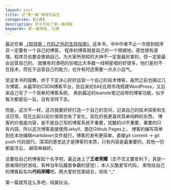 ```yaml
---
layout: post
title: 记"第一篇"博客的诞生
categories: [吐槽]
description: 终于开始了第一篇博客
keywords: 第一篇博客, 吐槽
---
```


最近在看 [《软技能：代码之外的生存指南》](https://book.douban.com/subject/26835090/) 这本书，书中作者不止一次提到程序员一定要有一个自己的博客，
程序的博客就是自己的一个根据地，感觉很有道理。程序员也要会推销自己，为大家所熟知的大神不一定是最厉害的，但一定是最会运营自己的。
就像有的酒吧的驻唱比大多数一线明星唱的好很多，他们差的不在技术，而在于运营自己的能力，也许有时还需要一点点小运气。

受这本书的鼓舞，终于下定决心好好运营一个自己的技术博客，虽然之前也搞过几次博客，从最早的CSDN博客平台，到后来的SAE应用市场搭建WordPress，又后来自己写了一个简单的博客系统，
再到最近的leanote笔记自带的博客功能，似乎每次都是玩一玩，没有坚持下去。

但是，这次不一样，这次我要好好打造一个自己的空间，记录自己的技术探索和生活日常。现在比起以前价值观也有了变化，现在的我更喜欢简单纯粹的东西，
博客的价值是内容，是不是自己写的博客系统不重要，炫酷的UI不重要，重要的只有内容。所以这次博客直接使用Jekyll，跑在Github Pages上，
博客的编写简单到在本地编辑markdown文件就行，博客的发布更简单，直接git commit -> git push 代码就行。深深的感觉这才是博客的本质，只有内容是最重要的，其他一切都是浮云，
越简单越好。

总要给自己的博客起个名字吧，最近迷上了**王者荣耀**（忍不住又要安利下，真是一款难得的好游戏，有种当年玩魔兽争霸的感觉），本人又酷爱写代码，
索性给自己的博客起名叫**代码荣耀**吧，两大爱好完美结合，哈哈 ^_^

第一篇就写这么多吧，纯属扯淡。
